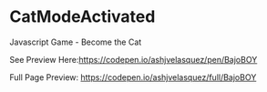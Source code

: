 # CatModeActivated
 Javascript Game - Become the Cat

See Preview Here:https://codepen.io/ashjvelasquez/pen/BajoBOY

Full Page Preview: https://codepen.io/ashjvelasquez/full/BajoBOY

<img scr="https://raw.githubusercontent.com/AshJVelasquez/CatModeActivated/master/images/Preview%20of%20CatModeActivated.png"/>
